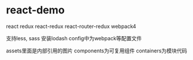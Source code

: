 # react-demo

react redux react-redux react-router-redux  webpack4

支持less, sass
安装lodash
 config中为webpack等配置文件

 assets里面是内部引用的图片
 components为可复用组件
 containers为模块代码
